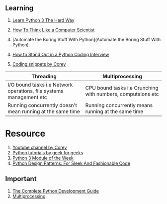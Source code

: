 ## Learning
1. [Learn Python 3 The Hard Way](https://learnpythonthehardway.org/python3/)
2. [How To Think Like a Computer Scientist](http://openbookproject.net/thinkcs/python/english3e/)
3. [Automate the Boring Stuff With Python](Automate the Boring Stuff With Python)



1. [How to Stand Out in a Python Coding Interview](https://realpython.com/python-coding-interview-tips/)
2. [Coding snippets by Corey](https://github.com/CoreyMSchafer/code_snippets)

|Threading|Multiprocessing|
|-|-|
|I/O bound tasks i.e Network operations, file systems management etc| CPU bound tasks i.e Crunching with numbers, computaions etc|
|Running concurrently doesn't mean running at the same time| Running concurrently means running at the same time| 

# Resource
1. [Youtube channel by Corey](https://www.youtube.com/channel/UCCezIgC97PvUuR4_gbFUs5g)
2. [Python tutorials by geek for geeks](https://www.geeksforgeeks.org/python-programming-language/)
3. [Python 3 Module of the Week](https://pymotw.com/3/)
4. [Python Design Patterns: For Sleek And Fashionable Code](https://www.toptal.com/python/python-design-patterns)

## Important
1. [The Complete Python Development Guide](https://testdriven.io/guides/complete-python/)
2. [Multiprocessing](https://colab.research.google.com/github/graysonliu/blog/blob/master/_notebooks/2021-05-05-notes-about-multiprocessing-in-python.ipynb#scrollTo=XuVhg-TeVG7B)

